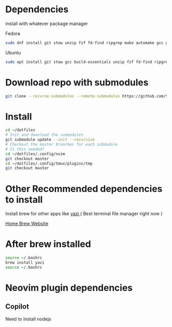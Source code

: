 # Dependencies

install with whatever package manager

Fedora
```bash
sudo dnf install git stow unzip fzf fd-find ripgrep make automake gcc gcc-c++ -y
```
Ubuntu
```bash
sudo apt install git stow gcc build-essentials unzip fzf fd-find ripgrep -y
```

# Download repo with submodules

```bash
git clone --recurse-submodules --remote-submodules https://github.com/SuperSweatyYeti/dotfiles.git ~/dotfiles
```

# Install

```bash
cd ~/dotfiles
# Init and download the submodules
git submodule update --init --recursive
# Checkout the master branches for each submodule
# Is this needed?
cd ~/dotfiles/.config/nvim
git checkout master
cd ~/dotfiles/.config/tmux/plugins/tmp
git checkout master
```

# Other Recommended dependencies to install

Install brew for other apps like [ yazi ]( https://github.com/sxyazi/yazi  )( Best terminal file manager right now )

[ Home Brew Website ](https://brew.sh/)

# After brew installed

```bash
source ~/.bashrc
brew install yazi 
source ~/.bashrc
```
# Neovim plugin dependencies

## Copilot

Need to Install nodejs

